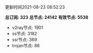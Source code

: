 更新时间2021-08-23 08:52:23

**总订阅: 323**
**总节点: 24142**
**有效节点: 5538**
- v2ray节点: 1901
- ss节点: 3182
- ssr节点: 369
- trojan节点: 86
